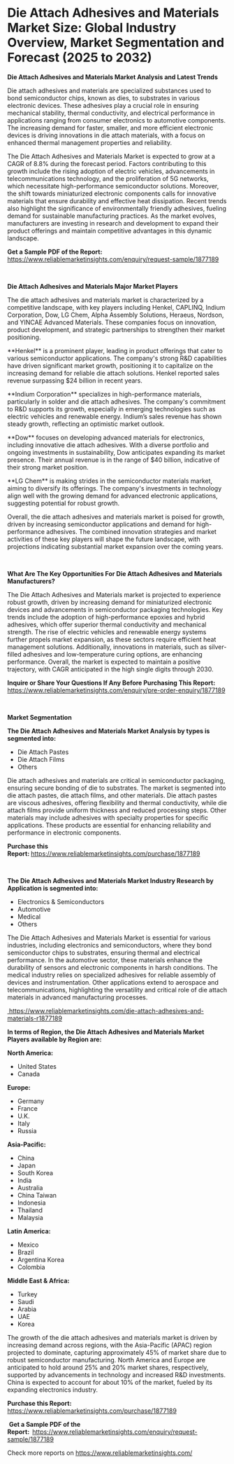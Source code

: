 <p><h1>Die Attach Adhesives and Materials Market Size: Global Industry Overview, Market Segmentation and Forecast (2025 to 2032)</h1></p><p><strong>Die Attach Adhesives and Materials Market Analysis and Latest Trends</strong></p>
<p><p>Die attach adhesives and materials are specialized substances used to bond semiconductor chips, known as dies, to substrates in various electronic devices. These adhesives play a crucial role in ensuring mechanical stability, thermal conductivity, and electrical performance in applications ranging from consumer electronics to automotive components. The increasing demand for faster, smaller, and more efficient electronic devices is driving innovations in die attach materials, with a focus on enhanced thermal management properties and reliability.</p><p>The Die Attach Adhesives and Materials Market is expected to grow at a CAGR of 8.8% during the forecast period. Factors contributing to this growth include the rising adoption of electric vehicles, advancements in telecommunications technology, and the proliferation of 5G networks, which necessitate high-performance semiconductor solutions. Moreover, the shift towards miniaturized electronic components calls for innovative materials that ensure durability and effective heat dissipation. Recent trends also highlight the significance of environmentally friendly adhesives, fueling demand for sustainable manufacturing practices. As the market evolves, manufacturers are investing in research and development to expand their product offerings and maintain competitive advantages in this dynamic landscape.</p></p>
<p><strong>Get a Sample PDF of the Report:&nbsp;</strong> <a href="https://www.reliablemarketinsights.com/enquiry/request-sample/1877189?utm_campaign=1937&utm_medium=2&utm_source=Github&utm_content=ia&utm_term=04022025&utm_id=die-attach-adhesives-and-materials">https://www.reliablemarketinsights.com/enquiry/request-sample/1877189</a></p>
<p>&nbsp;</p>
<p><strong>Die Attach Adhesives and Materials Major Market Players</strong></p>
<p><p>The die attach adhesives and materials market is characterized by a competitive landscape, with key players including Henkel, CAPLINQ, Indium Corporation, Dow, LG Chem, Alpha Assembly Solutions, Heraeus, Nordson, and YINCAE Advanced Materials. These companies focus on innovation, product development, and strategic partnerships to strengthen their market positioning.</p><p>**Henkel** is a prominent player, leading in product offerings that cater to various semiconductor applications. The company's strong R&D capabilities have driven significant market growth, positioning it to capitalize on the increasing demand for reliable die attach solutions. Henkel reported sales revenue surpassing $24 billion in recent years.</p><p>**Indium Corporation** specializes in high-performance materials, particularly in solder and die attach adhesives. The company's commitment to R&D supports its growth, especially in emerging technologies such as electric vehicles and renewable energy. Indium’s sales revenue has shown steady growth, reflecting an optimistic market outlook.</p><p>**Dow** focuses on developing advanced materials for electronics, including innovative die attach adhesives. With a diverse portfolio and ongoing investments in sustainability, Dow anticipates expanding its market presence. Their annual revenue is in the range of $40 billion, indicative of their strong market position.</p><p>**LG Chem** is making strides in the semiconductor materials market, aiming to diversify its offerings. The company's investments in technology align well with the growing demand for advanced electronic applications, suggesting potential for robust growth.</p><p>Overall, the die attach adhesives and materials market is poised for growth, driven by increasing semiconductor applications and demand for high-performance adhesives. The combined innovation strategies and market activities of these key players will shape the future landscape, with projections indicating substantial market expansion over the coming years.</p></p>
<p>&nbsp;</p>
<p><strong>What Are The Key Opportunities For Die Attach Adhesives and Materials Manufacturers?</strong></p>
<p><p>The Die Attach Adhesives and Materials market is projected to experience robust growth, driven by increasing demand for miniaturized electronic devices and advancements in semiconductor packaging technologies. Key trends include the adoption of high-performance epoxies and hybrid adhesives, which offer superior thermal conductivity and mechanical strength. The rise of electric vehicles and renewable energy systems further propels market expansion, as these sectors require efficient heat management solutions. Additionally, innovations in materials, such as silver-filled adhesives and low-temperature curing options, are enhancing performance. Overall, the market is expected to maintain a positive trajectory, with CAGR anticipated in the high single digits through 2030.</p></p>
<p><strong>Inquire or Share Your Questions If Any Before Purchasing This Report:</strong> <a href="https://www.reliablemarketinsights.com/enquiry/pre-order-enquiry/1877189?utm_campaign=1937&utm_medium=2&utm_source=Github&utm_content=ia&utm_term=04022025&utm_id=die-attach-adhesives-and-materials">https://www.reliablemarketinsights.com/enquiry/pre-order-enquiry/1877189</a></p>
<p>&nbsp;</p>
<p><strong>Market Segmentation</strong></p>
<p><strong>The Die Attach Adhesives and Materials Market Analysis by types is segmented into:</strong></p>
<p><ul><li>Die Attach Pastes</li><li>Die Attach Films</li><li>Others</li></ul></p>
<p><p>Die attach adhesives and materials are critical in semiconductor packaging, ensuring secure bonding of die to substrates. The market is segmented into die attach pastes, die attach films, and other materials. Die attach pastes are viscous adhesives, offering flexibility and thermal conductivity, while die attach films provide uniform thickness and reduced processing steps. Other materials may include adhesives with specialty properties for specific applications. These products are essential for enhancing reliability and performance in electronic components.</p></p>
<p><strong>Purchase this Report:&nbsp;</strong><a href="https://www.reliablemarketinsights.com/purchase/1877189?utm_campaign=1937&utm_medium=2&utm_source=Github&utm_content=ia&utm_term=04022025&utm_id=die-attach-adhesives-and-materials">https://www.reliablemarketinsights.com/purchase/1877189</a></p>
<p>&nbsp;</p>
<p><strong>The Die Attach Adhesives and Materials Market Industry Research by Application is segmented into:</strong></p>
<p><ul><li>Electronics & Semiconductors</li><li>Automotive</li><li>Medical</li><li>Others</li></ul></p>
<p><p>The Die Attach Adhesives and Materials Market is essential for various industries, including electronics and semiconductors, where they bond semiconductor chips to substrates, ensuring thermal and electrical performance. In the automotive sector, these materials enhance the durability of sensors and electronic components in harsh conditions. The medical industry relies on specialized adhesives for reliable assembly of devices and instrumentation. Other applications extend to aerospace and telecommunications, highlighting the versatility and critical role of die attach materials in advanced manufacturing processes.</p></p>
<p><a href="https://www.reliablemarketinsights.com/die-attach-adhesives-and-materials-r1877189?utm_campaign=1937&utm_medium=2&utm_source=Github&utm_content=ia&utm_term=04022025&utm_id=die-attach-adhesives-and-materials">&nbsp;https://www.reliablemarketinsights.com/die-attach-adhesives-and-materials-r1877189</a></p>
<p><strong>In terms of Region, the Die Attach Adhesives and Materials Market Players available by Region are:</strong></p>
<p>
    <p> <strong> North America: </strong>
        <ul>
            <li>United States</li>
            <li>Canada</li>
        </ul>
        </p> 
    <p> <strong> Europe: </strong>
        <ul>
            <li>Germany</li>
            <li>France</li>
            <li>U.K.</li>
            <li>Italy</li>
            <li>Russia</li>
        </ul>
        </p> 
    <p> <strong> Asia-Pacific: </strong>
        <ul>
            <li>China</li>
            <li>Japan</li>
            <li>South Korea</li>
            <li>India</li>
            <li>Australia</li>
            <li>China Taiwan</li>
            <li>Indonesia</li>
            <li>Thailand</li>
            <li>Malaysia</li>
        </ul>
        </p> 
    <p> <strong> Latin America: </strong>
        <ul>
            <li>Mexico</li>
            <li>Brazil</li>
            <li>Argentina Korea</li>
            <li>Colombia</li>
        </ul>
        </p> 
    <p> <strong> Middle East & Africa: </strong>
        <ul>
            <li>Turkey</li>
            <li>Saudi</li>
            <li>Arabia</li>
            <li>UAE</li>
            <li>Korea</li>
        </ul>
    </p>
    </p>
<p><p>The growth of the die attach adhesives and materials market is driven by increasing demand across regions, with the Asia-Pacific (APAC) region projected to dominate, capturing approximately 45% of market share due to robust semiconductor manufacturing. North America and Europe are anticipated to hold around 25% and 20% market shares, respectively, supported by advancements in technology and increased R&D investments. China is expected to account for about 10% of the market, fueled by its expanding electronics industry.</p></p>
<p><strong>Purchase this Report: </strong><a href="https://www.reliablemarketinsights.com/purchase/1877189?utm_campaign=1937&utm_medium=2&utm_source=Github&utm_content=ia&utm_term=04022025&utm_id=die-attach-adhesives-and-materials">https://www.reliablemarketinsights.com/purchase/1877189</a></p>
<p>&nbsp;<strong>Get a Sample PDF of the Report:&nbsp;&nbsp;</strong><a href="https://www.reliablemarketinsights.com/enquiry/request-sample/1877189?utm_campaign=1937&utm_medium=2&utm_source=Github&utm_content=ia&utm_term=04022025&utm_id=die-attach-adhesives-and-materials">https://www.reliablemarketinsights.com/enquiry/request-sample/1877189</a></p>
<p><strong></strong></p>
<p>Check more reports on <a href="https://www.reliablemarketinsights.com/?utm_campaign=1937&utm_medium=2&utm_source=Github&utm_content=ia&utm_term=04022025&utm_id=die-attach-adhesives-and-materials">https://www.reliablemarketinsights.com/</a></p>